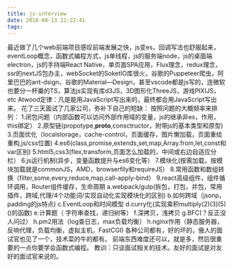 ```yaml
---
title: js-interview
date: 2018-08-13 21:22:41
tags:
---
```

最近做了几个web前端项目感叹前端发展之快，js变es，回调写法也舒服起来，eventLoop概念，函数式编程方式，js单线程，js的服务端node，js的桌面端electron，js的手持端React Native，单页面SPA应用，Flux理念，redux理念，ssr的nextJS包办主，webSocket的SoketIO库很火，谷歌的Puppeteer爬虫，阿里巴巴的ant-dsign，谷歌的Material—Design，甚至vscode都是js写的，连微软也要分一杯羹的TS，算法js实现有库d3JS，3D图形化ThreeJS，游戏PIXIJS，etc
Atwood定律：凡是能用JavaScript写出来的，最终都会用JavaScript写出来。
花了三天面试了几家公司，弥补下自己的短缺：
按照问题的大概频率来排列：
1.闭包问题（内部函数可以访问外部作用域的变量，js的继承非es，作用，this绑定）
2.原型链(propotype,__proto__,consctructor，附带js的基本类型和原型)
3.页面优化（localstorage，cache-control，页面缓存，图片懒加载，页面重绘重构,js/css位置)
4.es6(class,promise,extends,set,map,Array.from,let,const和var区别)
5.html5,css3(flex,transform,页面怎么加载的，中间或右边自适应分栏）
6.js运行机制(异步，变量函数提升与es6变化等）
7.模块化(按需加载，按模块加载就是commonJS，AMD，browserfily和requireJS）
8.常用函数和数组转换（filter,some,every,reduce,map,call-apply-bind）
9.react高级组件，组件循环调用，Router组件缓存，生命周期
a.webpack/gulp(拆包，打包，并包，常用插件，跨域,代理/4个功能词/实现自动化实现模块化的区别)
b.如何跨域（jsonp，padding的js特点)
c.EventLoop和时间模型
d.curry化(实现乘积multiply(2)(3)(5)()的函数)
e.计算题（ 字符串查找，递归树等）
f.深拷贝，浅拷贝
g.BFC(？反正没人问过）
h.pm2用法（log查日志，max负载均衡）
h.nginx作用（静态服务器，反响代理，负载均衡，虚拟主机，FastCGI)
各种公司都有，好的坏的，傲人的面试官也见了一个，技术菜的牛的都有。
前端东西难度还可以，就是多，然后很重要的一点你要学会函数式编程。
教训：只谈面试相关的技术。友好的面试是对友好的面试官来说的。
